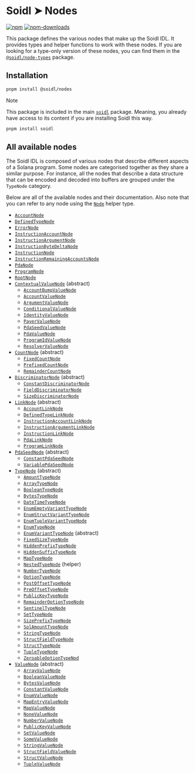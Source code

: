 # Soidl ➤ Nodes

[![npm][npm-image]][npm-url]
[![npm-downloads][npm-downloads-image]][npm-url]

[npm-downloads-image]: https://img.shields.io/npm/dm/@soidl/nodes.svg?style=flat
[npm-image]: https://img.shields.io/npm/v/@soidl/nodes.svg?style=flat&label=%40soidl%2Fnodes
[npm-url]: https://www.npmjs.com/package/@soidl/nodes

This package defines the various nodes that make up the Soidl IDL. It provides types and helper functions to work with these nodes. If you are looking for a type-only version of these nodes, you can find them in the [`@soidl/node-types`](../node-types) package.

## Installation

```sh
pnpm install @soidl/nodes
```

> [!NOTE]
> This package is included in the main [`soidl`](../library) package. Meaning, you already have access to its content if you are installing Soidl this way.
>
> ```sh
> pnpm install soidl
> ```

## All available nodes

The Soidl IDL is composed of various nodes that describe different aspects of a Solana program. Some nodes are categorised together as they share a similar purpose. For instance, all the nodes that describe a data structure that can be encoded and decoded into buffers are grouped under the `TypeNode` category.

Below are all of the available nodes and their documentation. Also note that you can refer to any node using the [`Node`](./docs/README.md) helper type.

- [`AccountNode`](./docs/AccountNode.md)
- [`DefinedTypeNode`](./docs/DefinedTypeNode.md)
- [`ErrorNode`](./docs/ErrorNode.md)
- [`InstructionAccountNode`](./docs/InstructionAccountNode.md)
- [`InstructionArgumentNode`](./docs/InstructionArgumentNode.md)
- [`InstructionByteDeltaNode`](./docs/InstructionByteDeltaNode.md)
- [`InstructionNode`](./docs/InstructionNode.md)
- [`InstructionRemainingAccountsNode`](./docs/InstructionRemainingAccountsNode.md)
- [`PdaNode`](./docs/PdaNode.md)
- [`ProgramNode`](./docs/ProgramNode.md)
- [`RootNode`](./docs/RootNode.md)
- [`ContextualValueNode`](./docs/contextualValueNodes/README.md) (abstract)
    - [`AccountBumpValueNode`](./docs/contextualValueNodes/AccountBumpValueNode.md)
    - [`AccountValueNode`](./docs/contextualValueNodes/AccountValueNode.md)
    - [`ArgumentValueNode`](./docs/contextualValueNodes/ArgumentValueNode.md)
    - [`ConditionalValueNode`](./docs/contextualValueNodes/ConditionalValueNode.md)
    - [`IdentityValueNode`](./docs/contextualValueNodes/IdentityValueNode.md)
    - [`PayerValueNode`](./docs/contextualValueNodes/PayerValueNode.md)
    - [`PdaSeedValueNode`](./docs/contextualValueNodes/PdaSeedValueNode.md)
    - [`PdaValueNode`](./docs/contextualValueNodes/PdaValueNode.md)
    - [`ProgramIdValueNode`](./docs/contextualValueNodes/ProgramIdValueNode.md)
    - [`ResolverValueNode`](./docs/contextualValueNodes/ResolverValueNodemds)
- [`CountNode`](./docs/countNodes/README.md) (abstract)
    - [`FixedCountNode`](./docs/countNodes/FixedCountNode.md)
    - [`PrefixedCountNode`](./docs/countNodes/PrefixedCountNode.md)
    - [`RemainderCountNode`](./docs/countNodes/RemainderCountNodemds)
- [`DiscriminatorNode`](./docs/discriminatorNodes/README.md) (abstract)
    - [`ConstantDiscriminatorNode`](./docs/discriminatorNodes/ConstantDiscriminatorNode.md)
    - [`FieldDiscriminatorNode`](./docs/discriminatorNodes/FieldDiscriminatorNode.md)
    - [`SizeDiscriminatorNode`](./docs/discriminatorNodes/SizeDiscriminatorNodemds)
- [`LinkNode`](./docs/linkNodes/README.md) (abstract)
    - [`AccountLinkNode`](./docs/linkNodes/AccountLinkNode.md)
    - [`DefinedTypeLinkNode`](./docs/linkNodes/DefinedTypeLinkNode.md)
    - [`InstructionAccountLinkNode`](./docs/linkNodes/InstructionAccountLinkNode.md)
    - [`InstructionArgumentLinkNode`](./docs/linkNodes/InstructionArgumentLinkNode.md)
    - [`InstructionLinkNode`](./docs/linkNodes/InstructionLinkNode.md)
    - [`PdaLinkNode`](./docs/linkNodes/PdaLinkNode.md)
    - [`ProgramLinkNode`](./docs/linkNodes/ProgramLinkNode.md)
- [`PdaSeedNode`](./docs/pdaSeedNodes/README.md) (abstract)
    - [`ConstantPdaSeedNode`](./docs/pdaSeedNodes/ConstantPdaSeedNode.md)
    - [`VariablePdaSeedNode`](./docs/pdaSeedNodes/VariablePdaSeedNode.md)
- [`TypeNode`](./docs/typeNodes/README.md) (abstract)
    - [`AmountTypeNode`](./docs/typeNodes/AmountTypeNode.md)
    - [`ArrayTypeNode`](./docs/typeNodes/ArrayTypeNode.md)
    - [`BooleanTypeNode`](./docs/typeNodes/BooleanTypeNode.md)
    - [`BytesTypeNode`](./docs/typeNodes/BytesTypeNode.md)
    - [`DateTimeTypeNode`](./docs/typeNodes/DateTimeTypeNode.md)
    - [`EnumEmptyVariantTypeNode`](./docs/typeNodes/EnumEmptyVariantTypeNode.md)
    - [`EnumStructVariantTypeNode`](./docs/typeNodes/EnumStructVariantTypeNode.md)
    - [`EnumTupleVariantTypeNode`](./docs/typeNodes/EnumTupleVariantTypeNode.md)
    - [`EnumTypeNode`](./docs/typeNodes/EnumTypeNode.md)
    - [`EnumVariantTypeNode`](./docs/typeNodes/EnumVariantTypeNode.md) (abstract)
    - [`FixedSizeTypeNode`](./docs/typeNodes/FixedSizeTypeNode.md)
    - [`HiddenPrefixTypeNode`](./docs/typeNodes/HiddenPrefixTypeNode.md)
    - [`HiddenSuffixTypeNode`](./docs/typeNodes/HiddenSuffixTypeNode.md)
    - [`MapTypeNode`](./docs/typeNodes/MapTypeNode.md)
    - [`NestedTypeNode`](./docs/typeNodes/NestedTypeNode.md) (helper)
    - [`NumberTypeNode`](./docs/typeNodes/NumberTypeNode.md)
    - [`OptionTypeNode`](./docs/typeNodes/OptionTypeNode.md)
    - [`PostOffsetTypeNode`](./docs/typeNodes/PostOffsetTypeNode.md)
    - [`PreOffsetTypeNode`](./docs/typeNodes/PreOffsetTypeNode.md)
    - [`PublicKeyTypeNode`](./docs/typeNodes/PublicKeyTypeNode.md)
    - [`RemainderOptionTypeNode`](./docs/typeNodes/RemainderOptionTypeNode.md)
    - [`SentinelTypeNode`](./docs/typeNodes/SentinelTypeNode.md)
    - [`SetTypeNode`](./docs/typeNodes/SetTypeNode.md)
    - [`SizePrefixTypeNode`](./docs/typeNodes/SizePrefixTypeNode.md)
    - [`SolAmountTypeNode`](./docs/typeNodes/SolAmountTypeNode.md)
    - [`StringTypeNode`](./docs/typeNodes/StringTypeNode.md)
    - [`StructFieldTypeNode`](./docs/typeNodes/StructFieldTypeNode.md)
    - [`StructTypeNode`](./docs/typeNodes/StructTypeNode.md)
    - [`TupleTypeNode`](./docs/typeNodes/TupleTypeNode.md)
    - [`ZeroableOptionTypeNod`](./docs/typeNodes/ZeroableOptionTypeNod.md)
- [`ValueNode`](./docs/valueNodes/README.md) (abstract)
    - [`ArrayValueNode`](./docs/valueNodes/ArrayValueNode.md)
    - [`BooleanValueNode`](./docs/valueNodes/BooleanValueNode.md)
    - [`BytesValueNode`](./docs/valueNodes/BytesValueNode.md)
    - [`ConstantValueNode`](./docs/valueNodes/ConstantValueNode.md)
    - [`EnumValueNode`](./docs/valueNodes/EnumValueNode.md)
    - [`MapEntryValueNode`](./docs/valueNodes/MapEntryValueNode.md)
    - [`MapValueNode`](./docs/valueNodes/MapValueNode.md)
    - [`NoneValueNode`](./docs/valueNodes/NoneValueNode.md)
    - [`NumberValueNode`](./docs/valueNodes/NumberValueNode.md)
    - [`PublicKeyValueNode`](./docs/valueNodes/PublicKeyValueNode.md)
    - [`SetValueNode`](./docs/valueNodes/SetValueNode.md)
    - [`SomeValueNode`](./docs/valueNodes/SomeValueNode.md)
    - [`StringValueNode`](./docs/valueNodes/StringValueNode.md)
    - [`StructFieldValueNode`](./docs/valueNodes/StructFieldValueNode.md)
    - [`StructValueNode`](./docs/valueNodes/StructValueNode.md)
    - [`TupleValueNode`](./docs/valueNodes/TupleValueNode.md)
